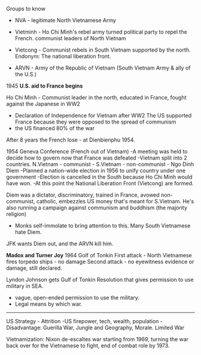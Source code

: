 Groups to know
- NVA - legitimate North Vietnamese Army

- Vietminh - Ho Chi Minh's rebel army turned political party to repel the French.
communist leaders of North Vietnam

- Vietcong - Communist rebels in South Vietnam supported by the north. Endonym: The national liberation front.

- ARVN - Army of the Republic of Vietnam (South Vietnam Army & ally of the U.S.)

1945 **U.S. aid to France begins**

Ho Chi Minh - Communist leader in the north, educated in France, fought against the Japanese in WW2
- Declaration of Independence for Vietnam after WW2
The US supported France because they were opposed to the spread of communism
- the US financed 80% of the war

After 8 years the French lose - at Dienbienphu 1954.

1954 Geneva Conference (French out of Vietnam)
-A meeting was held to decide how to govern now that France was defeated
-Vietnam split into 2 countries. N.Vietnam - communist - S.Vietnam - non-communist - Ngo Dinh Diem
-Planned a nation-wide election in 1956 to unify country under one government
-Election is cancelled in the South because Ho Chi Minh would have won.
-At this point the National Liberation Front (Vietcong) are formed.

Diem was a dictator, discriminatory, trained in France, avowed non-communist, catholic, embezzles US money that's meant for S.Vietnam.
He's also running a campaign against communism and buddhism (the majority religion)
- Monks self-immolate to bring attention to this. Many South Vietnamese hate Diem.

JFK wants Diem out, and the ARVN kill him.

**Madox and Turner Joy** 1964 Golf of Tonkin
First attack - North Vietnamese fires torpedo ships - no damage
Second attack - no eyewitness evidence or damage, still declared.

Lyndon Johnson gets Gulf of Tonkin Resolution that gives permission to use military in SEA.
 - vague, open-ended permission to use the military.
 - Legal means by which war.

---
US Strategy - Attrition
-US firepower, tech, wealth, population
-Disadvantage: Guerilla War, Jungle and Geography, Morale.   Limited War

Vietnamization: Nixon de-escaltes war starting from 1969, turning the war back over for the Vietnamese to fight, end of combat role by 1973.